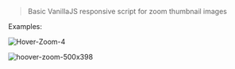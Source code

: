 > Basic VanillaJS responsive script for zoom thumbnail images 

Examples:

![Hover-Zoom-4](https://user-images.githubusercontent.com/25773507/113629438-a7502000-9623-11eb-8d6b-a607f6daaa39.jpg)

![hoover-zoom-500x398](https://user-images.githubusercontent.com/25773507/113629503-b9ca5980-9623-11eb-82eb-086594a5dc5b.png)
